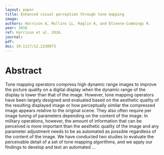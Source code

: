 ```yaml
---
layout: paper
title: Enhanced visual perception through tone mapping
image:
authors: Harrison A, Mullins LL, Raglin A, and Etienne-Cummings R.
year: 2016
ref: Harrison et al. 2016.
journal:
pdf:
doi: 10.1117/12.2230873
---
```


# Abstract
Tone mapping operators compress high dynamic range images to improve the picture quality on a digital display when the dynamic range of the display is lower than that of the image. However, tone mapping operators have been largely designed and evaluated based on the aesthetic quality of the resulting displayed image or how perceptually similar the compressed image appears relative to the original scene. They also often require per image tuning of parameters depending on the content of the image. In military operations, however, the amount of information that can be perceived is more important than the aesthetic quality of the image and any parameter adjustment needs to be as automated as possible regardless of the content of the image. We have conducted two studies to evaluate the perceivable detail of a set of tone mapping algorithms, and we apply our findings to develop and test an automated …
